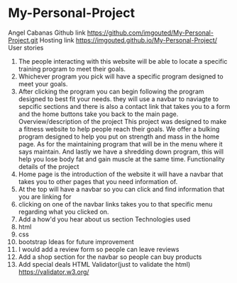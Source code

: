 # My-Personal-Project
Angel Cabanas
Github link
https://github.com/imgouted/My-Personal-Project.git
Hosting link
https://imgouted.github.io/My-Personal-Project/
User stories
1. The people interacting with this website will be able to locate a specific training program to meet their goals.
2. Whichever program you pick will have a specific program designed to meet your goals.
3. After clicking the program you can begin following the program designed to best fit your needs. they will use a navbar to naviagte to sepcific sections
and there is also a contact link that takes you to a form and the home buttons take you back to the main page.
Overview/description of the project
This project was designed to make a fitness website to help people reach their goals.
We offer a bulking program designed to help you put on strength and mass in the home page.
As for the maintaining program that will be in the menu where it says maintain.
And lastly we have a shredding down program, this will help you lose body fat and gain muscle at the same time.
Functionality details of the project
1. Home page is the introduction of the website it will have a navbar that takes you to other pages that you need information of.
2. At the top will have a navbar so you can click and find information that you are linking for 
3. clicking on one of the navbar links takes you to that specific menu regarding what you clicked on.
4. Add a how'd you hear about us section
Technologies used
1. html
2. css
3. bootstrap
Ideas for future improvement
1. I would add a review form so people can leave reviews
2. Add a shop section for the navbar so people can buy products
3. Add special deals
HTML Validator(just to validate the html)
https://validator.w3.org/